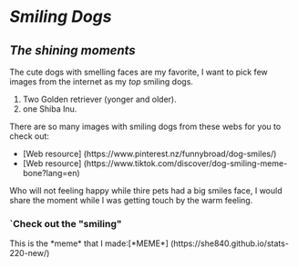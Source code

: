 # *Smiling Dogs*
## *The shining moments* 

The cute dogs with smelling faces are my favorite, I want to pick few images from the internet as my *top* smiling dogs.  
<ol>
<li>Two Golden retriever (yonger and older).</li>
<li>one Shiba Inu.</li>
</ol>
<p> There are so many images with smiling dogs from these webs for you to check out:<p>
<ul>
<li> [Web resource] (https://www.pinterest.nz/funnybroad/dog-smiles/)</li>
<li> [Web resource] (https://www.tiktok.com/discover/dog-smiling-meme-bone?lang=en)</li>
</ul>
<p>Who will not feeling happy while thire pets had a big smiles face, I would share the moment while I was getting touch by the warm feeling. 

<p>
<h3>`Check out the "smiling" </h2>
 This is the *meme* that I made:[*MEME*] (https://she840.github.io/stats-220-new/)
